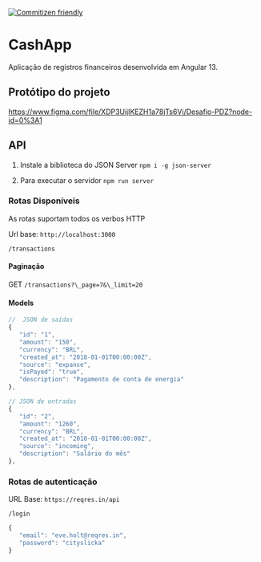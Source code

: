 [![Commitizen friendly](https://img.shields.io/badge/commitizen-friendly-brightgreen.svg)](http://commitizen.github.io/cz-cli/)

# CashApp

Aplicação de registros financeiros desenvolvida em Angular 13.

## Protótipo do projeto

https://www.figma.com/file/XDP3UijlKEZH1a78jTs6Vi/Desafio-PDZ?node-id=0%3A1


## API

1. Instale a biblioteca do JSON Server
   `npm i -g json-server`

2. Para executar o servidor
   `npm run server`

### Rotas Disponíveis

As rotas suportam todos os verbos HTTP

Url base: `http://localhost:3000`

`/transactions`

#### Paginação

GET `/transactions?\_page=7&\_limit=20`

#### Models

```javascript
//  JSON de saídas
{
   "id": "1",
   "amount": "150",
   "currency": "BRL",
   "created_at": "2018-01-01T00:00:00Z",
   "source": "expanse",
   "isPayed": "true",
   "description": "Pagamento de conta de energia"
},

// JSON de entradas
{
   "id": "2",
   "amount": "1260",
   "currency": "BRL",
   "created_at": "2018-01-01T00:00:00Z",
   "source": "incoming",
   "description": "Salário do mês"
},
```

### Rotas de autenticação

URL Base: `https://reqres.in/api`

`/login`

```javascript
{
   "email": "eve.holt@reqres.in",
   "password": "cityslicka"
}
```

